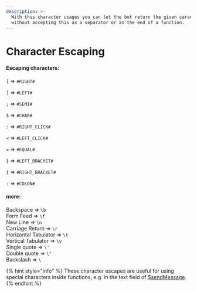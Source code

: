 ```yaml
---
description: >-
  With this character usages you can let the bot return the given caracters
  without accepting this as a separator or as the end of a function.
---
```


# Character Escaping

#### Escaping characters:

`[` =&gt; `#RIGHT#` 

`]` =&gt; `#LEFT#` 

`;` =&gt; `#SEMI#` 

`$` =&gt; `#CHAR#`

`:` =&gt; `#RIGHT_CLICK#` 

`<` =&gt; `#LEFT_CLICK#` 

`=` =&gt; `#EQUAL#` 

`}` =&gt; `#LEFT_BRACKET#` 

`{` =&gt; `#RIGHT_BRACKET#` 

`:` =&gt; `#COLON#` 

#### more:

Backspace =&gt; `\b`   
Form Feed =&gt; `\f`   
New Line =&gt; `\n`  
Carriage Return =&gt; `\r`  
Horizontal Tabulator =&gt; `\t`  
Vertical Tabulator =&gt; `\v`  
Single quote =&gt; `\'`  
Double quote =&gt; `\"`  
Backslash =&gt; `\`

{% hint style="info" %}
These character escapes are useful for using special characters inside functions, e.g. in the text field of [$sendMessage](../../functions/usdsendmessage.md).
{% endhint %}

